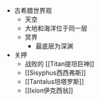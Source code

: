 - 古希腊世界观
	- 天空
	- 大地和海洋位于同一层
	- 冥界
		- 最底层为深渊
- 关押
	- 战败的 [[Titan提坦巨神]]
	- [[Sisyphus西西弗斯]]
	- [[Tantalus坦塔罗斯]]
	- [[Ixion伊克西翁]]